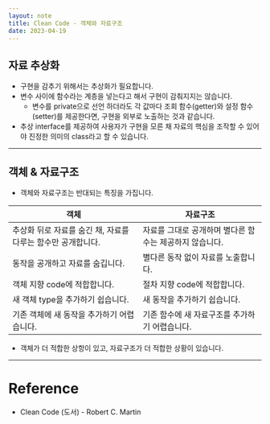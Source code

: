 ```yaml
---
layout: note
title: Clean Code - 객체와 자료구조
date: 2023-04-19
---
```





## 자료 추상화

- 구현을 감추기 위해서는 추상화가 필요합니다.
- 변수 사이에 함수라는 계층을 넣는다고 해서 구현이 감춰지지는 않습니다.
    - 변수를 private으로 선언 하더라도 각 값마다 조회 함수(getter)와 설정 함수(setter)를 제공한다면, 구현을 외부로 노출하는 것과 같습니다.
- 추상 interface를 제공하여 사용자가 구현을 모른 채 자료의 핵심을 조작할 수 있어야 진정한 의미의 class라고 할 수 있습니다.




---




## 객체 & 자료구조

- 객체와 자료구조는 반대되는 특징을 가집니다.

| 객체 | 자료구조 |
| - | - |
| 추상화 뒤로 자료를 숨긴 채, 자료를 다루는 함수만 공개합니다. | 자료를 그대로 공개하며 별다른 함수는 제공하지 않습니다. |
| 동작을 공개하고 자료를 숨깁니다. | 별다른 동작 없이 자료를 노출합니다. |
| 객체 지향 code에 적합합니다. | 절차 지향 code에 적합합니다. |
| 새 객체 type을 추가하기 쉽습니다. | 새 동작을 추가하기 쉽습니다. |
| 기존 객체에 새 동작을 추가하기 어렵습니다. | 기존 함수에 새 자료구조를 추가하기 어렵습니다. |

- 객체가 더 적합한 상항이 있고, 자료구조가 더 적합한 상황이 있습니다.




---




# Reference

- Clean Code (도서) - Robert C. Martin
